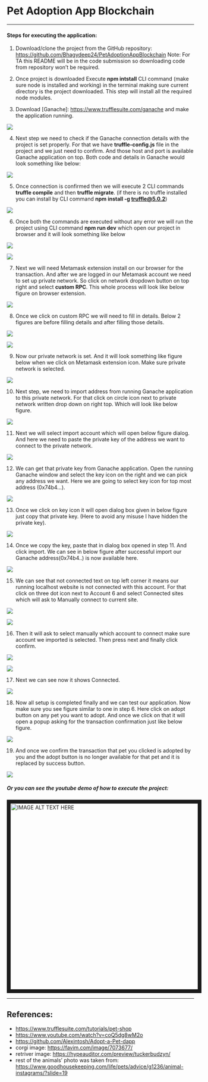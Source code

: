 # Pet Adoption App Blockchain

---

#### Steps for executing the application:

1. Download/clone the project from the GitHub repository: https://github.com/Bhagydeep24/PetAdoptionAppBlockchain
Note: For TA this README will be in the code submission so downloading code from repository won’t be required.

2. Once project is downloaded Execute <b>npm intstall</b> CLI command (make sure node is installed and working) in the terminal making sure current directory is the project downloaded. This step will install all the required node modules.

3. Download [Ganache]: https://www.trufflesuite.com/ganache and make the application running.

![](ss/ganache.png)

4. Next step we need to check if the Ganache connection details with the project is set properly. For that we have <b>truffle-config.js</b> file in the project and we just need to confirm. And those host and port is available Ganache application on top. Both code and details in Ganache would look something like below:

![](ss/truffle-config.png)

5. Once connection is confirmed then we will execute 2 CLI commands <b>truffle compile</b> and then <b>truffle migrate</b>. (if there is no truffle installed you can install by CLI command <b>npm install -g truffle@5.0.2</b>)

![](ss/truffle-config.png)

6. Once both the commands are executed without any error we will run the project using CLI command <b>npm run dev</b> which open our project in browser and it will look something like below

![](ss/thumbnail.png)

![](ss/connection_details.png)

7.  Next we will need Metamask extension install on our browser for the transaction. And after we are logged in our Metamask account we need to set up private network. So click on network dropdown button on top right and select <b>custom RPC</b>. This whole process will look like below figure on browser extension.

![](ss/customRPC.png)

8. Once we click on custom RPC we will need to fill in details. Below 2 figures are before filling details and after filling those details.

![](ss/before_details.png)

![](ss/after_details.png)

9. Now our private network is set. And it will look something like figure below when we click on Metamask extension icon. Make sure private network is selected.

![](ss/connect1.png)

10. Next step, we need to import address from running Ganache application to this private network. For that click on circle icon next to private network written drop down on right top. Which will look like below figure.

![](ss/connect2.png)

11. Next we will select import account which will open below figure dialog. And here we need to paste the private key of the address we want to connect to the private network.

![](ss/connect3.png)

12. We can get that private key from Ganache application. Open the running Ganache window and select the key icon on the right and we can pick any address we want. Here we are going to select key icon for top most address (0x74b4…).

![](ss/connect4.png)

13. Once we click on key icon it will open dialog box given in below figure just copy that private key. (Here to avoid any misuse I have hidden the private key).

![](ss/connect5.png)

14. Once we copy the key, paste that in dialog box opened in step 11. And click import. We can see in below figure after successful import our Ganache address(0x74b4..) is now available here.

![](ss/connect6.png)

15.  We can see that not connected text on top left corner it means our running localhost website is not connected with this account. For that click on three dot icon next to Account 6 and select Connected sites which will ask to Manually connect to current site. 

![](ss/connect7.png)

![](ss/connect8.png)

16. Then it will ask to select manually which account to connect make sure account we imported is selected. Then press next and finally click confirm.

![](ss/connect9.png)

![](ss/connect10.png)

17. Next we can see now it shows Connected.

![](ss/connect11.png)

18. Now all setup is completed finally and we can test our application. Now make sure you see figure similar to one in step 6. Here click on adopt button on any pet you want to adopt. And once we click on that it will open a popup asking for the transaction confirmation just like below figure.

![](ss/connect12.png)

19. And once we confirm the transaction that pet you clicked is adopted by you and the adopt button is no longer available for that pet and it is replaced by success button.

![](ss/connect13.png)

##### Or you can see the youtube demo of how to execute the project:

<a href="https://www.youtube.com/watch?v=UY-DFtYRFgM&feature=youtu.be" target="_blank"><img src="ss/thumbnail.png" alt="IMAGE ALT TEXT HERE" width="800" height="500" border="10" /></a>

___

## References:

* https://www.trufflesuite.com/tutorials/pet-shop
* https://www.youtube.com/watch?v=coQ5dg8wM2o
* https://github.com/Alexintosh/Adopt-a-Pet-dapp
* corgi image: https://favim.com/image/7073677/
* retriver image: https://hypeauditor.com/preview/tuckerbudzyn/ 
* rest of the animals’ photo was taken from: https://www.goodhousekeeping.com/life/pets/advice/g1236/animal-instagrams/?slide=19

